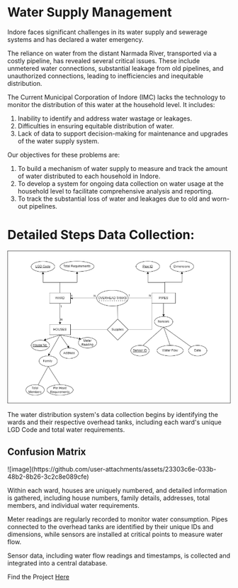 <H1> Water Supply Management </H1>

Indore faces significant challenges in its water supply and sewerage systems and has declared a water emergency. 

The reliance on water from the distant Narmada River, transported via a costly pipeline, has revealed several critical issues. These include unmetered water connections, substantial leakage from old pipelines, and unauthorized connections, leading to inefficiencies and inequitable distribution. 

The Current Municipal Corporation of Indore (IMC) lacks the technology to monitor the distribution of this water at the household level.
It includes:
1. Inability to identify and address water wastage or leakages.
2. Difficulties in ensuring equitable distribution of water.
3. Lack of data to support decision-making for maintenance and upgrades of the water supply system.

Our objectives for these problems are:
1. To build a mechanism of water supply to measure and track the amount of water distributed to each household in Indore.
2. To develop a system for ongoing data collection on water usage at the household level to facilitate comprehensive analysis and reporting.
3. To track the substantial loss of water and leakages due to old and worn-out pipelines.


<h1>Detailed Steps Data Collection:</h1>
<img src="Water Distribution Data Collection.drawio (1).png" alt="Data Collection Diagram">

The water distribution system's data collection begins by identifying the wards and their respective overhead tanks, including each ward's unique LGD Code and total water requirements.
<h2>Confusion Matrix</h2>
![image](https://github.com/user-attachments/assets/23303c6e-033b-48b2-8b26-3c2c8e089cfe)

Within each ward, houses are uniquely numbered, and detailed information is gathered, including house numbers, family details, addresses, total members, and individual water requirements. 

Meter readings are regularly recorded to monitor water consumption. Pipes connected to the overhead tanks are identified by their unique IDs and dimensions, while sensors are installed at critical points to measure water flow. 

Sensor data, including water flow readings and timestamps, is collected and integrated into a central database. 



Find the Project [Here](https://water-supply-management-3sdabtfkcdpcxq47nk97mp.streamlit.app/#household-data-for-ward-annapurna)

